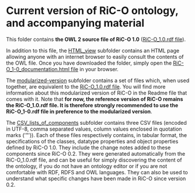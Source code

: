 # Current version of RiC-O ontology, and accompanying material

This folder contains **the OWL 2 source file of RiC-O 1.0** ([RiC-O_1.0.rdf file](RiC-O_1-0.rdf)).

In addition to this file, the [HTML_view](./HTML_view) subfolder contains an HTML page allowing anyone with an internet browser to easily consult the contents of the OWL file. Once you have downloaded the folder, simply open the [RiC-O_1-0_documentation.html file](./HTML_view/RiC-O_1-0_documentation.html) in your browser.

The [modularized-version](./modularized-version) subfolder contains a set of files which, when used together, are equivalent to the [RiC-O_1.0.rdf file](RiC-O_1-0.rdf). You will find more information about this modularized version of RiC-O in the Readme file that comes with it.
Note that **for now, the reference version of RiC-O remains the RiC-O_1.0.rdf file. It is therefore strongly recommended to use the RiC-O_1-0.rdf file in preference to the modularized version**.

The [CSV_lists_of_components](./CSV_lists_of_components) subfolder contains three CSV files (encoded in UTF-8, comma separated values, column values ​​enclosed in quotation marks ('"')). Each of these files respectively contains, in tabular format, the specifications of the classes, datatype properties and object properties defined by RiC-O 1.0. They include the change notes added to these components since RiC-O 0.2. They were generated automatically from the RiC-O_1.0.rdf file, and can be useful for simply discovering the content of the ontology, if you do not have an ontology editor or if you are not comfortable with RDF, RDFS and OWL languages. They can also be used to understand what specific changes have been made in RiC-O since version 0.2.


